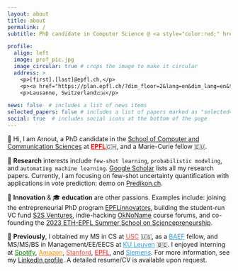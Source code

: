 ```yaml
---
layout: about
title: about
permalink: /
subtitle: PhD candidate in Computer Science @ <a style="color:red;" href="https://www.epfl.ch"><b>EPFL</b></a> • Partner @ <a href="https://www.s2s.vc">S2S Ventures</a> • <i>build ⇄ measure ⇆ learn</i> # <b>ML Research</b> @ EPFL  •  Previously: USC / Spotify / Amazon  •  build ⇄ measure ⇆ learn <a href='#'>Affiliations</a>. Address. Contacts. Moto. Etc.

profile:
  align: left
  image: prof_pic.jpg
  image_circular: true # crops the image to make it circular
  address: >
    <p>[first].[last]@epfl.ch,</p>
    <p><a href="https://plan.epfl.ch/?dim_floor=2&lang=en&dim_lang=en&tree_groups=centres_nevralgiques%2Cacces%2Cmobilite_reduite%2Censeignement%2Ccommerces_et_services%2Cvehicules%2Cinfrastructure_plan_grp&tree_group_layers_centres_nevralgiques=information_epfl%2Cguichet_etudiants&tree_group_layers_acces=metro&tree_group_layers_mobilite_reduite=&tree_group_layers_enseignement=&tree_group_layers_commerces_et_services=&tree_group_layers_vehicules=&tree_group_layers_infrastructure_plan_grp=batiments_query_plan&baselayer_ref=grp_backgrounds&map_x=2532737&map_y=1152291&map_zoom=12">Office BC264</a>, EPFL,</p>
    <p>Lausanne, Switzerland🇨🇭</p>

news: false  # includes a list of news items
selected_papers: false # includes a list of papers marked as "selected={true}"
social: true  # includes social icons at the bottom of the page
---
```


👋 Hi, I am Arnout, a PhD candidate in the [School of Computer and Communication Sciences](https://ic.epfl.ch) at <a style="color:red;" href="https://ic.epfl.ch"><b>EPFL</b></a>🇨🇭, and a Marie-Curie fellow 🇪🇺.

🔬 **Research** interests include `few-shot learning`, `probabilistic modeling`, and `automating machine learning`. <a href="https://scholar.google.com/citations?user={{ site.scholar_userid }}" title="Google Scholar"><i class="ai ai-google-scholar"></i> Google Scholar</a> lists all my research papers. Currently, I am focusing on few-shot uncertainty quantification with applications in vote prediction: demo on [Predikon.ch](https://www.predikon.ch).

🚀 **Innovation** & 🎓 **education** are other passions. Examples include: joining the entrepreneurial PhD program [EPFLinnovators](https://actu.epfl.ch/news/epflinnovators-arnout-devos/), building the student-run VC fund [S2S Ventures](https://www.s2s.vc/), indie-hacking [OkNoName](https://www.OkNoName.com/) course forums, and co-founding the [2023 ETH-EPFL Summer School on Sciencepreneurship](https://sites.google.com/view/sciencepreneurship/home).

📜 **Previously**, I obtained my MS in CS at <a href="https://www.usc.edu" style="color:#E74C3C;">USC</a> 🇺🇸, as a <a href="https://baef.be/baef-fellows/#2017"  style="color:#3498DB;">BAEF</a> fellow, and MS/MS/BS in Management/EE/EECS at <a href="https://www.kuleuven.be" style="color:#3498DB;">KU Leuven</a> 🇧🇪.
I enjoyed interning at <a href="https://research.atspotify.com/" style="color:green;">Spotify</a>, <a href="https://www.amazon.science/" style="color:darkorange;">Amazon</a>, <a href="https://bmir.stanford.edu/" style="color:#E74C3C;">Stanford</a>, <a href="https://www.epfl.ch/labs/rfic/" style="color:red;">EPFL</a>, and <a href="https://www.plm.automation.siemens.com/global/en/" style="color:#3498DB;">Siemens</a>. For more information, see my <a href="https://www.linkedin.com/in/{{ site.linkedin_username }}" title="LinkedIn"><i class="fab fa-linkedin"></i> LinkedIn profile</a>. A detailed resume/CV is available upon request.

<!-- Write your biography here. Tell the world about yourself. Link to your favorite [subreddit](http://reddit.com). You can put a picture in, too. The code is already in, just name your picture `prof_pic.jpg` and put it in the `img/` folder.

Put your address / P.O. box / other info right below your picture. You can also disable any these elements by editing `profile` property of the YAML header of your `_pages/about.md`. Edit `_bibliography/papers.bib` and Jekyll will render your [publications page](/al-folio/publications/) automatically.

Link to your social media connections, too. This theme is set up to use [Font Awesome icons](http://fortawesome.github.io/Font-Awesome/) and [Academicons](https://jpswalsh.github.io/academicons/), like the ones below. Add your Facebook, Twitter, LinkedIn, Google Scholar, or just disable all of them. -->
